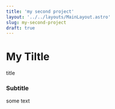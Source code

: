 ```yaml
---
title: 'my second project'
layout: '../../layouts/MainLayout.astro'
slug: my-second-project
draft: true
---
```




# My Tiltle 
title 

### Subtitle



some text